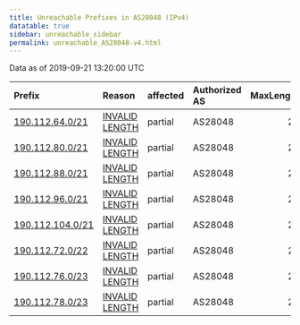 ```yaml
---
title: Unreachable Prefixes in AS28048 (IPv4)
datatable: true
sidebar: unreachable_sidebar
permalink: unreachable_AS28048-v4.html
---
```


Data as of 2019-09-21 13:20:00 UTC


<div class="datatable-begin"></div>

| Prefix                                                     | Reason                                                                                                     | affected   | Authorized AS   |   MaxLength | Anchor                                         |   unreachable /24s |
|:-----------------------------------------------------------|:-----------------------------------------------------------------------------------------------------------|:-----------|:----------------|------------:|:-----------------------------------------------|-------------------:|
| [190.112.64.0/21](https://stat.ripe.net/190.112.64.0/21)   | [INVALID LENGTH](https://rpki-validator.ripe.net/announcement-preview?asn=AS28048&prefix=190.112.64.0/21)  | partial    | AS28048         |          20 | [LACNIC](unreachable_LACNIC_RPKI_Root-v4.html) |                  8 |
| [190.112.80.0/21](https://stat.ripe.net/190.112.80.0/21)   | [INVALID LENGTH](https://rpki-validator.ripe.net/announcement-preview?asn=AS28048&prefix=190.112.80.0/21)  | partial    | AS28048         |          20 | [LACNIC](unreachable_LACNIC_RPKI_Root-v4.html) |                  8 |
| [190.112.88.0/21](https://stat.ripe.net/190.112.88.0/21)   | [INVALID LENGTH](https://rpki-validator.ripe.net/announcement-preview?asn=AS28048&prefix=190.112.88.0/21)  | partial    | AS28048         |          20 | [LACNIC](unreachable_LACNIC_RPKI_Root-v4.html) |                  8 |
| [190.112.96.0/21](https://stat.ripe.net/190.112.96.0/21)   | [INVALID LENGTH](https://rpki-validator.ripe.net/announcement-preview?asn=AS28048&prefix=190.112.96.0/21)  | partial    | AS28048         |          20 | [LACNIC](unreachable_LACNIC_RPKI_Root-v4.html) |                  8 |
| [190.112.104.0/21](https://stat.ripe.net/190.112.104.0/21) | [INVALID LENGTH](https://rpki-validator.ripe.net/announcement-preview?asn=AS28048&prefix=190.112.104.0/21) | partial    | AS28048         |          20 | [LACNIC](unreachable_LACNIC_RPKI_Root-v4.html) |                  8 |
| [190.112.72.0/22](https://stat.ripe.net/190.112.72.0/22)   | [INVALID LENGTH](https://rpki-validator.ripe.net/announcement-preview?asn=AS28048&prefix=190.112.72.0/22)  | partial    | AS28048         |          20 | [LACNIC](unreachable_LACNIC_RPKI_Root-v4.html) |                  4 |
| [190.112.76.0/23](https://stat.ripe.net/190.112.76.0/23)   | [INVALID LENGTH](https://rpki-validator.ripe.net/announcement-preview?asn=AS28048&prefix=190.112.76.0/23)  | partial    | AS28048         |          20 | [LACNIC](unreachable_LACNIC_RPKI_Root-v4.html) |                  2 |
| [190.112.78.0/23](https://stat.ripe.net/190.112.78.0/23)   | [INVALID LENGTH](https://rpki-validator.ripe.net/announcement-preview?asn=AS28048&prefix=190.112.78.0/23)  | partial    | AS28048         |          20 | [LACNIC](unreachable_LACNIC_RPKI_Root-v4.html) |                  2 |

<div class="datatable-end"></div>